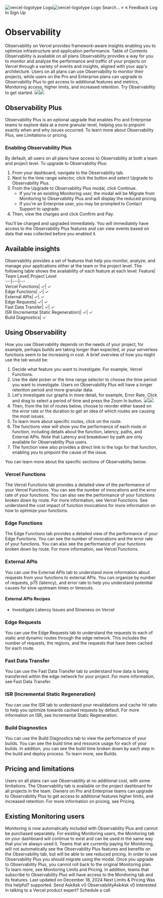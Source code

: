 ![vercel-logotype Logo](https://vercel.com/vc-ap-vercel-docs/_next/static/media/vercel-logotype-light.cf7eca76.svg)![vercel-logotype Logo](https://vercel.com/vc-ap-vercel-docs/_next/static/media/vercel-logotype-dark.01246f11.svg)
Search...
`⌘ K`
Feedback
Log In
Sign Up
# Observability
Observability on Vercel provides framework-aware insights enabling you to optimize infrastructure and application performance.
Table of Contents
Observability is available on all plans
Observability provides a way for you to monitor and analyze the performance and traffic of your projects on Vercel through a variety of events and insights, aligned with your app's architecture.
Users on all plans can use Observability to monitor their projects, while users on the Pro and Enterprise plans can upgrade to Observability Plus to get access to additional features and metrics, Monitoring access, higher limits, and increased retention.
Try Observability to get started.
![](https://vercel.com/_next/image?url=https%3A%2F%2Fassets.vercel.com%2Fimage%2Fupload%2Fv1733926757%2Fdocs-assets%2Fstatic%2Fdocs%2Fconcepts%2Fobservability%2FO11y-Tab-Light.png&w=3840&q=75)![](https://vercel.com/_next/image?url=https%3A%2F%2Fassets.vercel.com%2Fimage%2Fupload%2Fv1733926756%2Fdocs-assets%2Fstatic%2Fdocs%2Fconcepts%2Fobservability%2FO11y-Tab-Dark.png&w=3840&q=75)
## Observability Plus
Observability Plus is an optional upgrade that enables Pro and Enterprise teams to explore data at a more granular level, helping you to pinpoint exactly when and why issues occurred.
To learn more about Observability Plus, see Limitations or pricing.
### Enabling Observability Plus
By default, all users on all plans have access to Observability at both a team and project level.
To upgrade to Observability Plus:
  1. From your dashboard, navigate to the Observability tab.
  2. Next to the time range selector, click the button and select Upgrade to Observability Plus.
  3. From the Upgrade to Observability Plus modal, click Continue. 
     * If you're an existing Monitoring user, the modal will be Migrate from Monitoring to Observability Plus and will display the reduced pricing.
     * If you're an Enterprise user, you may be prompted to Contact Support to upgrade.
  4. Then, view the charges and click Confirm and Pay.


You'll be charged and upgraded immediately. You will immediately have access to the Observability Plus features and can view events based on data that was collected before you enabled it.
## Available insights
Observability provides a set of features that help you monitor, analyze, and manage your applications either at the team or the project level. The following table shows the availability of each feature at each level:
Feature| Team Level| Project Level  
---|---|---  
Vercel Functions| ✓| ✓  
Edge Functions| ✓| ✓  
External APIs| ✓| ✓  
Edge Requests| ✓| ✓  
Fast Data Transfer| ✓| ✓  
ISR (Incremental Static Regeneration)| ✓| ✓  
Build Diagnostics| ✓  
## Using Observability
How you use Observability depends on the needs of your project, for example, perhaps builds are taking longer than expected, or your serverless functions seem to be increasing in cost. A brief overview of how you might use the tab would be:
  1. Decide what feature you want to investigate. For example, Vercel Functions.
  2. Use the date picker or the time range selector to choose the time period you want to investigate. Users on Observability Plus will have a longer retention period and more granular data.
  3. Let's investigate our graphs in more detail, for example, Error Rate. Click and drag to select a period of time and press the Zoom In button. ![](https://vercel.com/_next/image?url=https%3A%2F%2Fassets.vercel.com%2Fimage%2Fupload%2Fv1733312925%2Fdocs-assets%2Fstatic%2Fdocs%2Fconcepts%2Fobservability%2Ferror-rate-light.png&w=1080&q=75)![](https://vercel.com/_next/image?url=https%3A%2F%2Fassets.vercel.com%2Fimage%2Fupload%2Fv1733312925%2Fdocs-assets%2Fstatic%2Fdocs%2Fconcepts%2Fobservability%2Ferror-rate-dark.png&w=1080&q=75)
  4. Then, from the list of routes below, choose to reorder either based on the error rate or the duration to get an idea of which routes are causing the most issues.
  5. To learn more about specific routes, click on the route.
  6. The functions view will show you the performance of each route or function, including details about the function, latency, paths, and External APIs. Note that Latency and breakdown by path are only available for Observability Plus users.
  7. The function view also provides a direct link to the logs for that function, enabling you to pinpoint the cause of the issue.


You can learn more about the specific sections of Observability below:
### Vercel Functions
The Vercel Functions tab provides a detailed view of the performance of your Vercel Functions. You can see the number of invocations and the error rate of your functions. You can also see the performance of your functions broken down by route.
For more information, see Vercel Functions. See understand the cost impact of function invocations for more information on how to optimize your functions.
### Edge Functions
The Edge Functions tab provides a detailed view of the performance of your Edge Functions. You can see the number of invocations and the error rate of your functions. You can also see the performance of your functions broken down by route.
For more information, see Vercel Functions.
### External APIs
You can use the External APIs tab to understand more information about requests from your functions to external APIs. You can organize by number of requests, p75 (latency), and error rate to help you understand potential causes for slow upstream times or timeouts.
#### External APIs Recipes
  * Investigate Latency Issues and Slowness on Vercel


### Edge Requests
You can use the Edge Requests tab to understand the requests to each of static and dynamic routes through the edge network. This includes the number of requests, the regions, and the requests that have been cached for each route.
### Fast Data Transfer
You can use the Fast Data Transfer tab to understand how data is being transferred within the edge network for your project.
For more information, see Fast Data Transfer.
### ISR (Incremental Static Regeneration)
You can use the ISR tab to understand your revalidations and cache hit ratio to help you optimize towards cached requests by default.
For more information on ISR, see Incremental Static Regeneration.
### Build Diagnostics
You can use the Build Diagnostics tab to view the performance of your builds. You can see the build time and resource usage for each of your builds. In addition, you can see the build time broken down by each step in the build and deploy process.
To learn more, see Builds.
## Pricing and limitations
Users on all plans can use Observability at no additional cost, with some limitations. The Observability tab is available on the project dashboard for all projects in the team.
Owners on Pro and Enterprise teams can upgrade to Observability Plus to get access to additional features higher limits, and increased retention.
For more information on pricing, see Pricing.
## Existing Monitoring users
Monitoring is now automatically included with Observability Plus and cannot be purchased separately. For existing Monitoring users, the Monitoring tab on your dashboard will continue to exist and can be used in the same way that you've always used it.
Teams that are currently paying for Monitoring, will not automatically see the Observability Plus features and benefits on the Observability tab, but will be able to see reduced pricing. In order to use Observability Plus you should migrate using the modal. Once you upgrade to Observability Plus, you cannot roll back to the original Monitoring plan. To learn more, see Monitoring Limits and Pricing.
In addition, teams that subscribe to Observability Plus will have access to the Monitoring tab and its features.
Last updated on December 18, 2024
Next
Limits & Pricing
Was this helpful?
supported.
Send
AskAsk v0
ObservabilityAskAsk v0
Interested in talking to
a Vercel product expert?
Schedule a call
